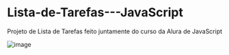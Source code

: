 # Lista-de-Tarefas---JavaScript
Projeto de Lista de Tarefas feito juntamente do curso da Alura de JavaScript

![image](https://user-images.githubusercontent.com/53590418/126826179-b4257ea6-64e0-4183-a5bb-ecd36cc533eb.png)

